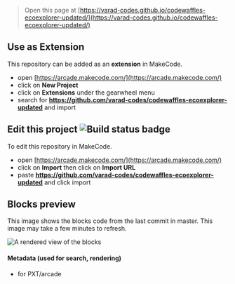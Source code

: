  


> Open this page at [https://varad-codes.github.io/codewaffles-ecoexplorer-updated/](https://varad-codes.github.io/codewaffles-ecoexplorer-updated/)

## Use as Extension

This repository can be added as an **extension** in MakeCode.

* open [https://arcade.makecode.com/](https://arcade.makecode.com/)
* click on **New Project**
* click on **Extensions** under the gearwheel menu
* search for **https://github.com/varad-codes/codewaffles-ecoexplorer-updated** and import

## Edit this project ![Build status badge](https://github.com/varad-codes/codewaffles-ecoexplorer-updated/workflows/MakeCode/badge.svg)

To edit this repository in MakeCode.

* open [https://arcade.makecode.com/](https://arcade.makecode.com/)
* click on **Import** then click on **Import URL**
* paste **https://github.com/varad-codes/codewaffles-ecoexplorer-updated** and click import

## Blocks preview

This image shows the blocks code from the last commit in master.
This image may take a few minutes to refresh.

![A rendered view of the blocks](https://github.com/varad-codes/codewaffles-ecoexplorer-updated/raw/master/.github/makecode/blocks.png)

#### Metadata (used for search, rendering)

* for PXT/arcade
<script src="https://makecode.com/gh-pages-embed.js"></script><script>makeCodeRender("{{ site.makecode.home_url }}", "{{ site.github.owner_name }}/{{ site.github.repository_name }}");</script>
